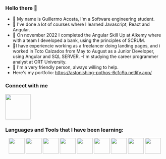 ### Hello there 👋

- 🌱 My name is Guillermo Acosta, I'm a Software engineering student.
- 🔭 I've done a lot of courses where I learned Javascript, React and Angular. 
- 👯 On november 2022 I completed the Angular Skill Up at Alkemy where with a team I developed a bank, using the principles of SCRUM.
- 🤔I have experiencie working as a freelancer doing landing pages, and i worked in Toto Calzados from May to August as a Junior Developer, using Angular and SQL SERVER.
-I'm studying the career programmer analyst at ORT University.
- 💬 I'm a very friendly person, always willing to help. 
- Here's my portfolio: https://astonishing-pothos-6c1c9a.netlify.app/


### Connect with me
<a href="https://www.linkedin.com/in/guillermo-acosta-6659b91ab/">
    <img src="https://w7.pngwing.com/pngs/808/657/png-transparent-app-linkedin-logo-media-popular-social-web-2018-social-media-app-logos-icon.png" width="80px" alt="">
</a>

### Languages and Tools that I have been learning:
<div align="center">
<img src="https://cdn.freebiesupply.com/logos/large/2x/react-1-logo-png-transparent.png" width="50px">
<img src="https://cdn.freebiesupply.com/logos/large/2x/logo-javascript-logo-png-transparent.png" width="50px">
<img src="https://cdn.icon-icons.com/icons2/2699/PNG/512/angular_logo_icon_169595.png" width="50px">
<img src="https://cdn-images-1.medium.com/fit/t/1600/480/0*QXkyD4rFK7ivYf9-.png" width="50px">
<img src="https://i.imgur.com/TNrP4ne.png" width="50px">
<img src="https://thumbs.dreamstime.com/b/icono-logo-design-ui-o-ux-app-de-la-base-de-datos-sql-96841969.jpg" width="50px">
<img src="https://www.vectorlogo.zone/logos/mysql/mysql-ar21.png" width="50px">
<img src="https://seeklogo.com/images/B/bootstrap-logo-3C30FB2A16-seeklogo.com.png" width="50px">
<img src="https://miro.medium.com/max/870/1*l9IZ_LeUCP_vwxjDKI2Xgw.jpeg" width="50px">
   </div>













